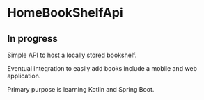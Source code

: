 # HomeBookShelfApi

## In progress

Simple API to host a locally stored bookshelf.

Eventual integration to easily add books include a mobile and web application. 

Primary purpose is learning Kotlin and Spring Boot.
